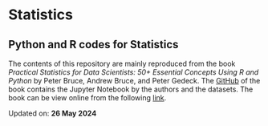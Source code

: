 # Statistics
## Python and R codes for Statistics

The contents of this repository are mainly reproduced from the book *Practical Statistics for Data Scientists: 50+ Essential Concepts Using R and Python* by Peter Bruce, Andrew Bruce, and Peter Gedeck. The [GitHub](https://github.com/gedeck/practical-statistics-for-data-scientists?tab=readme-ov-file) of the book contains the Jupyter Notebook by the authors and the datasets. The book can be view online from the following [link](https://nbviewer.org/github/stevenkhwun/Online-resources/blob/main/Books_Handbooks_Notes/Statistics/PracticalStatisticsforDataScientists.pdf).

Updated on: __26 May 2024__
